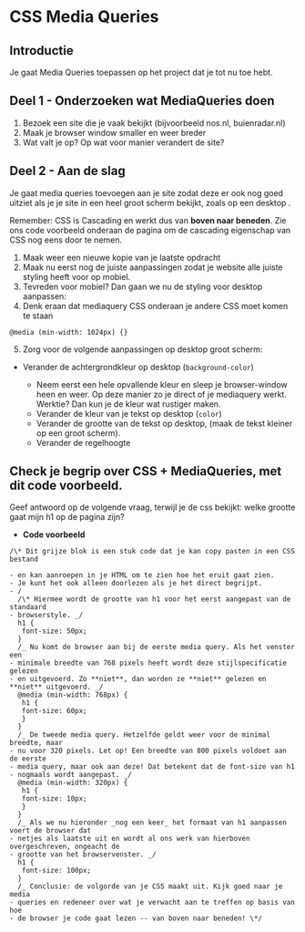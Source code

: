 # CSS Media Queries

## Introductie

Je gaat Media Queries toepassen op het project dat je tot nu toe hebt.

## Deel 1 - Onderzoeken wat MediaQueries doen

1. Bezoek een site die je vaak bekijkt (bijvoorbeeld nos.nl, buienradar.nl)
2. Maak je browser window smaller en weer breder
3. Wat valt je op? Op wat voor manier verandert de site?

## Deel 2 - Aan de slag

Je gaat media queries toevoegen aan je site zodat deze er ook nog goed uitziet als je je site in een heel groot scherm bekijkt, zoals op een desktop .

Remember: CSS is Cascading en werkt dus van **boven naar beneden**. Zie ons code voorbeeld onderaan de pagina om de cascading eigenschap van CSS nog eens door te nemen.

1. Maak weer een nieuwe kopie van je laatste opdracht
2. Maak nu eerst nog de juiste aanpassingen zodat je website alle juiste styling heeft voor op mobiel.
3. Tevreden voor mobiel? Dan gaan we nu de styling voor desktop aanpassen:
4. Denk eraan dat mediaquery CSS onderaan je andere CSS moet komen te staan

```
@media (min-width: 1024px) {}
```

5. Zorg voor de volgende aanpassingen op desktop groot scherm:

- Verander de achtergrondkleur op desktop (`background-color`)

  - Neem eerst een hele opvallende kleur en sleep je browser-window heen en weer. Op deze manier zo je direct of je mediaquery werkt. Werktie? Dan kun je de kleur wat rustiger maken.
  - Verander de kleur van je tekst op desktop (`color`)
  - Verander de grootte van de tekst op desktop, (maak de tekst kleiner op een groot scherm).
  - Verander de regelhoogte

## Check je begrip over CSS + MediaQueries, met dit code voorbeeld.

Geef antwoord op de volgende vraag, terwijl je de css bekijkt: welke grootte gaat mijn h1 op de pagina zijn?

- **Code voorbeeld**

```
/\* Dit grijze blok is een stuk code dat je kan copy pasten in een CSS bestand

- en kan aanroepen in je HTML om te zien hoe het eruit gaat zien.
- Je kunt het ook alleen doorlezen als je het direct begrijpt.
- /
  /\* Hiermee wordt de grootte van h1 voor het eerst aangepast van de standaard
- browserstyle. _/
  h1 {
   font-size: 50px;
  }
  /_ Nu komt de browser aan bij de eerste media query. Als het venster een
- minimale breedte van 768 pixels heeft wordt deze stijlspecificatie gelezen
- en uitgevoerd. Zo **niet**, dan worden ze **niet** gelezen en **niet** uitgevoerd. _/
  @media (min-width: 768px) {
   h1 {
   font-size: 60px;
   }
  }
  /_ De tweede media query. Hetzelfde geldt weer voor de minimal breedte, maar
- nu voor 320 pixels. Let op! Een breedte van 800 pixels voldoet aan de eerste
- media query, maar ook aan deze! Dat betekent dat de font-size van h1
- nogmaals wordt aangepast. _/
  @media (min-width: 320px) {
   h1 {
   font-size: 10px;
   }
  }
  /_ Als we nu hieronder _nog een keer_ het formaat van h1 aanpassen voert de browser dat
- netjes als laatste uit en wordt al ons werk van hierboven overgeschreven, ongeacht de
- grootte van het browservenster. _/
  h1 {
   font-size: 100px;
  }
  /_ Conclusie: de volgorde van je CSS maakt uit. Kijk goed naar je media
- queries en redeneer over wat je verwacht aan te treffen op basis van hoe
- de browser je code gaat lezen -- van boven naar beneden! \*/
```
